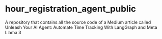 # hour_registration_agent_public
A repository that contains all the source code of a Medium article called Unleash Your AI Agent: Automate Time Tracking With LangGraph and Meta Llama 3
